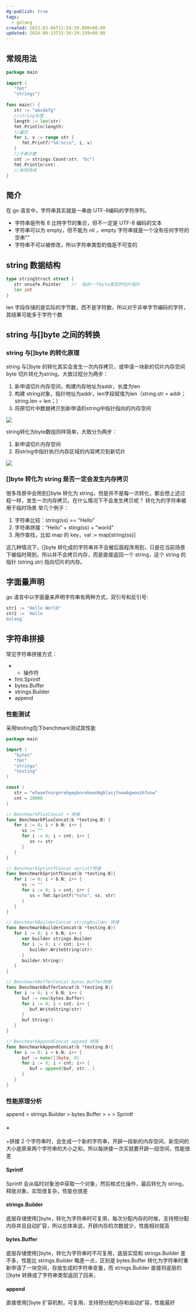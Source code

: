 ```yaml
---
dg-publish: true
tags:
  - golang
created: 2023-03-06T11:54:59.000+08:00
updated: 2024-09-23T15:56:29.339+08:00
---
```

## 常规用法
```go
package main  
  
import (  
   "fmt"  
   "strings")  
  
func main() {  
   str := "abcdefg"  
   //string长度  
   length := len(str)  
   fmt.Println(length)  
   //遍历  
   for i, v := range str {  
      fmt.Printf("%d:%c\n", i, v)  
   }  
   //子串计数  
   cnt := strings.Count(str, "bc")  
   fmt.Println(cnt)  
   //未完待续  
}
```

## 简介
在 go 语言中，字符串其实就是一串由 UTF-8编码的字符序列。
- 字符串是所有 8 比特字节的集合，但不一定是 UTF-8 编码的文本
- 字符串可以为 empty，但不能为 nil ，empty 字符串就是一个没有任何字符的空串""
- 字符串不可以被修改，所以字符串类型的值是不可变的

## string 数据结构
```go
type stringStruct struct {
   str unsafe.Pointer    //  指向一个byte类型的切片指针
   len int
}
```
len 字段存储的是实际的字节数，而不是字符数，所以对于非单字节编码的字符，其结果可能多于字符个数
## string 与\[\]byte 之间的转换
### string 与\[\]byte 的转化原理

string 与\[\]byte 的转化其实会发生一次内存拷贝，或申请一块新的切片内存空间
byte 切片转化为string，大致过程分为两步：
1.  新申请切片内存空间，构建内存地址为addr，长度为len
2.  构建 string对象，指针地址为addr，len字段赋值为len（string.str = addr；string.len = len；）
3.  将原切片中数据拷贝到新申请的string中指针指向的内存空间

![](../../../Z-Others/assets/asynccode-2.png)

string转化为byte数组同样简单，大致分为两步：
1.  新申请切片内存空间
2.  将string中指针执行内存区域的内容拷贝到新切片

![](../../../Z-Others/assets/asynccode-3.png)

### \[\]byte 转化为 string 是否一定会发生内存拷贝
很多场景中会用到\[\]byte 转化为 string，但是并不是每一次转化，都会想上述过程一样，发生一次内存拷贝。在什么情况下不会发生拷贝呢？
转化为的字符串被用于临时场景
举几个例子：
1.  字符串比较：string(ss) == "Hello"
2.  字符串拼接：“Hello” + sting(ss) + "world"
3.  用作查找，比如 map 的 key，val := map\[string(ss)\]
    

这几种情况下，\[\]byte 转化成的字符串并不会被后面程序用到，只是在当前场景下被临时用到，所以并不会拷贝内存，而是直接返回一个 string，这个 string 的指针 (string.str) 指向切片的内存。
## 字面量声明  
go 语言中以字面量来声明字符串有两种方式，双引号和反引号:
```go
str1 := "Hello World"
str2 := `Hello
Golang`
```
## 字符串拼接
常见字符串拼接方式：
- + 操作符
- fmt.Sprintf
- bytes.Buffer
- strings.Builder
- append

### 性能测试
采用testing包下benchmark测试其性能

```go
package main

import (
   "bytes"
   "fmt"
   "strings"
   "testing"
)

const (
   str = "efwaefnurgnrehgepbnrebewnbgblasjfnowbgwooihfunw"
   cnt = 10000
)

// BenchmarkPlusConcat + 拼接
func BenchmarkPlusConcat(b *testing.B) {
   for i := 0; i < b.N; i++ {
      ss := ""
      for i := 0; i < cnt; i++ {
         ss += str
      }
   }
}

// BenchmarkSprintfConcat sprintf拼接
func BenchmarkSprintfConcat(b *testing.B){
   for i := 0; i < b.N; i++ {
      ss := ""
      for i := 0; i < cnt; i++ {
         ss = fmt.Sprintf("%s%s", ss, str)
      }
   }
}

// BenchmarkBuilderConcat stringbuilder 拼接
func BenchmarkBuilderConcat(b *testing.B){
   for i := 0; i < b.N; i++ {
      var builder strings.Builder
      for i := 0; i < cnt; i++ {
         builder.WriteString(str)
      }
      builder.String()
   }
}

// BenchmarkBufferConcat bytes.Buffer拼接
func BenchmarkBufferConcat(b *testing.B){
   for i := 0; i < b.N; i++ {
      buf := new(bytes.Buffer)
      for i := 0; i < cnt; i++ {
         buf.WriteString(str)
      }
      buf.String()
   }
}

// BenchmarkAppendConcat append 拼接
func BenchmarkAppendConcat(b *testing.B){
   for i := 0; i < b.N; i++ {
      buf := make([]byte, 0)
      for i := 0; i < cnt; i++ {
         buf = append(buf, str...)
      }
   }
}
```
### 性能原理分析
append > strings.Builder > bytes.Buffer > + > Sprintf
#### +
+拼接 2 个字符串时，会生成一个新的字符串，开辟一段新的内存空间，新空间的大小是原来两个字符串的大小之和，所以每拼接一次买就要开辟一段空间，性能很差
#### Sprintf
Sprintf 会从临时对象池中获取一个对象，然后格式化操作，最后转化为 string，释放对象，实现很复杂，性能也很差
#### strings.Builder
底层存储使用\[\]byte，转化为字符串时可复用，每次分配内存的时候，支持预分配内存并且自动扩容，所以总体来说，开辟内存的次数就少，性能相对就高
#### bytes.Buffer
底层存储使用\[\]byte，转化为字符串时不可复用，底层实现和 strings.Builder 差不多，性能比 strings.Builder 略差一点，区别是 bytes.Buffer 转化为字符串时重新申请了一块空间，存放生成的字符串变量，而 strings.Builder 直接将底层的 \[\]byte 转换成了字符串类型返回了回来，
#### append
直接使用\[\]byte 扩容机制，可复用，支持预分配内存和自动扩容，性能最好

